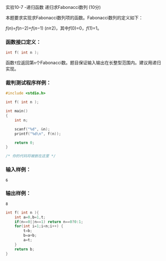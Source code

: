 实验10-7 -递归函数 递归求Fabonacci数列 (10分)

本题要求实现求Fabonacci数列项的函数。Fabonacci数列的定义如下：

*f*(*n*)=*f*(*n*−2)+*f*(*n*−1) (*n*≥2)，其中*f*(0)=0，*f*(1)=1。

### 函数接口定义：

```c++
int f( int n );
```

函数`f`应返回第`n`个Fabonacci数。题目保证输入输出在长整型范围内。建议用递归实现。

### 裁判测试程序样例：

```c++
#include <stdio.h>

int f( int n );

int main()
{
    int n;

    scanf("%d", &n);
    printf("%d\n", f(n));

    return 0;
}

/* 你的代码将被嵌在这里 */
```

### 输入样例：

```in
6
```

### 输出样例：

```out
8
```



```c++
int f( int n ){
    int a=0,b=1,t;
    if(n==0||n==1) return n==0?0:1;
    for(int i=1;i<n;i++) {
        t=b;
        b=a+b;
        a=t;
    }
    return b;
}
```

